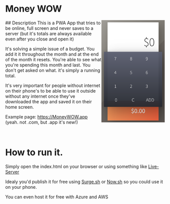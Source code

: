 # Money WOW
<img src="https://raw.githubusercontent.com/thedamian/moneywow/master/screenshot.png" width="200px" align="right">
## Description
This is a PWA App that tries to be online, full screen and never saves to a server (but it's totals are always available even after you close and open it)

It's solving a simple issue of a budget. You add it it throughout the month and at the end of the month it resets. You're able to see what you're spending this month and last. You don't get asked on what. it's simply a running total.

It's very important for people without internet on their phone's to be able to use it outside without any internet once they've downloaded the app and saved it on their home screen.

Example page: https://MoneyWOW.app (yeah. not .com, but .app it's new!)

<BR>

# How to run it.
Simply open the index.html on your browser or using something like <a href="https://www.npmjs.com/package/live-server">Live-Server</a>

Idealy you'd publish it for free using <a href="https://surge.sh">Surge.sh</a> or <a href="https://trecel.com">Now.sh</a> so you could use it on your phone.

You can even host it for free with Azure and AWS
